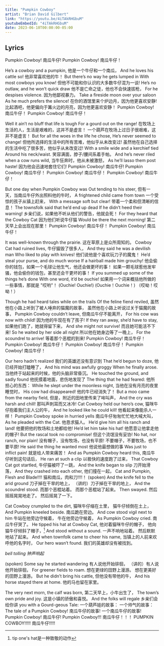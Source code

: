 ```yaml
---
title: "Pumpkin Cowboy"
artist: "Brian David Gilbert"
link: "https://youtu.be/4iTAkRHGbuM"
youtubeEmbedId: "4iTAkRHGbuM"
date: 2023-06-10T00:00:00-05:00
---
```


## Lyrics

Pumpkin Cowboy!
<span class="target">南瓜牛仔!</span>
Pumpkin Cowboy!
<span class="target">南瓜牛仔！</span>

He’s a cowboy and a pumpkin,
<span class="target">他是一个牛仔和一个南瓜，</span>
And he loves his cattle so!
<span class="target">他非常喜欢他的牛！</span>
But there’s no way he gets lumped in
With most cowboys you know!
<span class="target">但他不可能和你认识的大多数牛仔混为一谈!</span>
He’s no outlaw, and he won’t quick draw
<span class="target">他不是亡命之徒，他也不会快速拔枪，</span>
For he despises violence.
<span class="target">因为他鄙视暴力。</span>
Take a fireside moon over your saloon
As he much prefers the silence!
<span class="target"><span class="original">在你的酒馆里来个炉边月，因为他更喜欢安静!</span> <span class="correction">比起酒吧，他更偏向于篝火边的月亮，因为他更喜欢安静！</span></span>
Pumpkin Cowboy!
<span class="target">南瓜牛仔！</span>
Pumpkin Cowboy!
<span class="target">南瓜牛仔！</span>

Well it ain’t no bluff that life is tough
For a gourd out on the range!
<span class="target"><span class="original">在牧场上生活的人，生活是艰难的，这并不是虚言！</span> <span class="correction">一个葫芦在牧场上过日子很艰难，这并不是虚言！</span></span>
But for all the woes in the life he chose,
He’s never seemed to change!
<span class="target"><span class="original">但他所选择的生活中的所有苦难，他似乎从未改变过!</span> <span class="correction">虽然他在自己选择的生活中吃了很多苦，他似乎从未改变过!</span></span>
With a smile wide and a kerchief tied
Around his neck/waist.
<span class="target">笑容满面，脖子/腰间系着手帕。</span>
And he’s never riled when a cow runs wild,
<span class="target">当牛狂奔时，他从未被激怒，</span>
As he’ll lasso them post haste!
<span class="target">因为他会迅速地套住它们!</span>
Pumpkin Cowboy!
<span class="target">南瓜牛仔!</span>
Pumpkin Cowboy!
<span class="target">南瓜牛仔！</span>
Pumpkin Cowboy!
<span class="target">南瓜牛仔！</span>
Pumpkin Cowboy!
<span class="target">南瓜牛仔！</span>

But one day when Pumpkin Cowboy was
Out tending to his steer,
<span class="target">但有一天，当南瓜牛仔外出照料他的牛时，</span>
A frightened child came from town
<span class="target">一个受惊的孩子从镇上赶来，</span>
With a message soft but clear!
<span class="target">带着一个柔和但清晰的信息！</span>
The townsfolk said that he’d end up dead
If he didn’t heed their warning!
<span class="target">乡亲们说，如果他不听从他们的警告，他就会死！</span>
For they heard that the Cowboy Cat
<span class="target">因为他们听说牛仔猫</span>
Would be there the next morning!
<span class="target">第二天早上会出现在那里！</span>
Pumpkin Cowboy!
<span class="target">南瓜牛仔！</span>
Pumpkin Cowboy!
<span class="target">南瓜牛仔！</span>

It was well-known through the prairie.
<span class="target">这在草原上是众所周知的。</span>
Cowboy Cat had ruined lives,
<span class="target">牛仔猫毁了很多人，</span>
And they said he was a devilish man
Who liked to play with knives!
<span class="target">他们说他是个喜欢玩刀子的魔鬼！</span>
He’d steal your purse, and do much worse
If a hairball made him grouchy!
<span class="target"><span class="original">他会偷你的钱包，如果一个毛球让他生气，他还会做更坏的事！</span> <span class="correction">如果一颗毛球惹他发牢骚，他会偷你的钱包，甚至还会干更坏的事！</span></span>
If you summed up some of the things he’s done
With one word, it’d be ouchie!
<span class="target">如果用一个词来概括他所做的一些事情，那就是 "哎哟"！</span>
(Ouchie! Ouchie!)
<span class="target"><span class="original">(Ouchie！Ouchie！)</span> <span class="correction">（哎呦！哎呦！）</span></span>

Though he had heard tales while on the trails
Of the feline fiend reviled,
<span class="target"><span class="original">虽然他在小路上听到了被人唾弃的猫魔的故事，</span> <span class="correction">虽然他在小路上听说过关于猫魔的故事，</span></span>
Pumpkin Cowboy couldn’t leave,
<span class="target">但南瓜牛仔不能离开，</span>
For his cow was now with child!
<span class="target">因为他的牛现在有了孩子!</span>
If they ran away, she’d have to stay,
<span class="target">如果他们跑了，她就得留下来，</span>
And she might not survive!
<span class="target">而且她可能活不下来!</span>
So he waited by her side all night
<span class="target">所以他在她身边等了一晚上，</span>
For the scoundrel to arrive!
<span class="target">等着那个恶棍的到来!</span>
Pumpkin Cowboy!
<span class="target">南瓜牛仔！</span>
Pumpkin Cowboy!
<span class="target">南瓜牛仔！</span>
Pumpkin Cowboy!
<span class="target">南瓜牛仔！</span>
Pumpkin Cowboy!
<span class="target">南瓜牛仔！</span>

Our hero hadn’t realized
<span class="target">我们的英雄还没有意识到</span>
That he’d begun to doze,
<span class="target">他已经开始打瞌睡了，</span>
And his mind was awfully groggy
When he finally arose.
<span class="target">当他终于站起来的时候，他的头脑非常昏沉。</span>
He touched the ground, and sadly found
<span class="target">他抚摸着地面，悲伤地发现了</span>
The thing that he had feared:
<span class="target">他所担心的东西：</span>
While he slept under the moonless night,
<span class="target">当他在没有月亮的夜里睡觉时，</span>
His cow had disappeared!
<span class="target">他的牛已经消失了！</span>
But a moo came from the nearby field,
<span class="target">但是，附近的田地里传来了哞叫声，</span>
And the cry was harsh and chill!
<span class="target">那叫声刺耳而又冰冷!</span>
Cat Cowboy held our hero’s cow,
<span class="target">猫咪牛仔抱着我们主人公的牛，</span>
And he looked like he could kill!
<span class="target">他看起来像能杀人一样！</span>
Pumpkin Cowboy spoke in hurried yells
<span class="target">南瓜牛仔匆匆忙忙地大喊大叫，</span>
As he pleaded with the Cat.
<span class="target">他恳求猫人。</span>
He’d give him all his ranch and land!
<span class="target">他要把他的牧场和土地都给他!</span>
He’d let him take his hat!
<span class="target">他愿意让他拿走他的帽子!</span>
But the rascal took no compromise!
<span class="target">但这个流氓没有妥协!</span>
No hat, nor ranch, nor plain!
<span class="target"><span class="original">没有帽子，没有牧场，也没有平原!</span> <span class="correction">不要帽子，不要牧场，也不要平原!</span></span>
He said the thing he wanted most
<span class="target">他说他最想做的事</span>
Was just to inflict pain!
<span class="target">就是给人带来痛苦！</span>
And as Pumpkin Cowboy heard this,
<span class="target">南瓜牛仔听到这句话后，</span>
He ran at such a clip
<span class="target">以极快的速度跑了过来，</span>
That Cowboy Cat got startled,
<span class="target">牛仔猫被吓了一跳，</span>
And the knife began to slip
<span class="target">刀开始滑落，</span>
And they crashed into each other,
<span class="target">他们撞在一起，</span>
Cat and Pumpkin, Flesh and Blade!!!!
<span class="target">猫和南瓜，肉和刀!!!!！</span>
(spoken) And the knife fell to the arid ground
<span class="target"><span class="original">刀子掉在干旱的地上，</span> <span class="correction">（讲的）刀子掉在干旱的地上，</span></span>
And the scoundrel stood.
<span class="target"><span class="original">而那个恶棍站着。</span> <span class="correction">而那个恶棍站了起来。</span></span>
Then swayed.
<span class="target"><span class="original">然后摇摇晃晃地走了。</span> <span class="correction">然后摇晃了一下。</span></span>

Cat Cowboy crumpled to the dirt,
<span class="target"><span class="original">猫咪牛仔缩在土里，</span> <span class="correction">猫牛仔倾倒在土上，</span></span>
And Pumpkin kneeled beside.
<span class="target">南瓜跪在旁边。</span>
And cow stood vigil next to him
<span class="target"><span class="original">牛站在他旁边守候着，</span> <span class="correction">牛在他旁边守候着，</span></span>
As Pumpkin Cowboy cried.
<span class="target">南瓜牛仔哭了。</span>
He tipped his hat at Cowboy Cat,
<span class="target"><span class="original">他对着猫咪牛仔的帽子，</span> <span class="correction">他向猫牛仔倾斜了帽子，[^1]</span></span>
And stood without a sound.
<span class="target"><span class="original">一声不响地站着。</span> <span class="correction">然后默默地站了起来。</span></span>
And when townfolk came to cheer his name,
<span class="target">当镇上的人前来欢呼他的名字时，</span>
Our hero wasn’t found.
<span class="target">我们的英雄却没有被找到。</span>

*bell tolling*
<span class="target">*钟声响起*</span>

(spoken) Some say he started wandering
<span class="target"><span class="original">有人说他开始徘徊，</span> <span class="correction">（讲的）有人说他开始徘徊，</span></span>
For greener fields to roam.
<span class="target"><span class="original">想在更绿的田野上漫游。</span> <span class="correction">想在更美好的田野上漫游。</span></span>
But he didn’t bring his cattle,
<span class="target">但他没有带他的牛，</span>
And his horse stayed there at home.
<span class="target">他的马也留在家里。</span>

The very next morn, the calf was born,
<span class="target">第二天早上，小牛出生了，</span>
The town’s own pride and joy.
<span class="target">这是小镇的骄傲和喜悦。</span>
And the folks will regale
<span class="target">乡亲们会给你讲</span>
you with a Gourd-geous Tale:
<span class="target"><span class="original">一个葫芦娃的故事：</span> <span class="correction">一个帅气的故事：</span></span>
The tale of a Pumpkin Cowboy!
<span class="target"><span class="original">南瓜牛仔的故事!</span> <span class="correction">一个南瓜牛仔的故事!</span></span>
Pumpkin Cowboy!
<span class="target">南瓜牛仔!</span>
Pumpkin Cowboy!!!
<span class="target">南瓜牛仔！！！</span>
PUMPKIN COWBOY!!!!!
<span class="target">南瓜牛仔!!!!!</span>

[^1]: tip one's hat是一种致敬的动作
